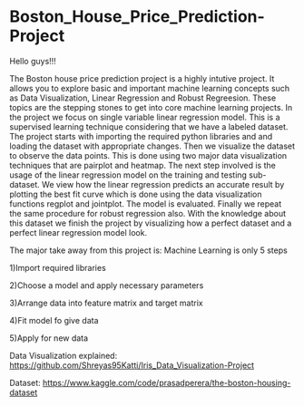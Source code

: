 # Boston_House_Price_Prediction-Project

Hello guys!!!

The Boston house price prediction project is a highly intutive project. It allows you to explore basic and important machine learning concepts such as Data Visualization, Linear Regression and Robust Regreesion. These topics are the stepping stones to get into core machine learning projects. In the project we focus on single variable linear regression model. This is a supervised learning technique considering that we have a labeled dataset. The project starts with importing the required python libraries and and loading the dataset with appropriate changes. Then we visualize the dataset to observe the data points. This is done using two major data visualization techniques that are pairplot and heatmap. The next step involved is the usage of the linear regression model on the training and testing sub-dataset. We view how the linear regression predicts an accurate result by plotting the best fit curve which is done using the data visualization functions regplot and jointplot. The model is evaluated. Finally we repeat the same procedure for robust regression also. With the knowledge about this dataset we finish the project by visualizing how a perfect dataset and a perfect linear regression model look.

The major take away from this project is: Machine Learning is only 5 steps 

1)Import required libraries

2)Choose a model and apply necessary parameters

3)Arrange data into feature matrix and target matrix

4)Fit model fo give data

5)Apply for new data

Data Visualization explained: https://github.com/Shreyas95Katti/Iris_Data_Visualization-Project

Dataset: https://www.kaggle.com/code/prasadperera/the-boston-housing-dataset
